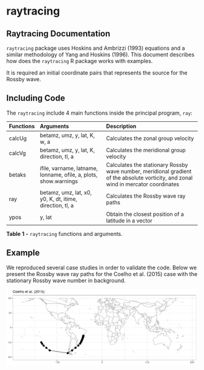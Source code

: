 raytracing
================

## Raytracing Documentation

`raytracing` package uses Hoskins and Ambrizzi (1993) equations and a
similar methodology of Yang and Hoskins (1996). This document describes
how does the `raytracing` R package works with examples.

It is required an initial coordinate pairs that represents the source
for the Rossby wave.

## Including Code

The `raytracing` include 4 main functions inside the principal program,
`ray`:

| Functions | Arguments                                                        | Description                                                                                                                         |
| :-------- | :--------------------------------------------------------------- | :---------------------------------------------------------------------------------------------------------------------------------- |
| calcUg    | betamz, umz, y, lat, K, w, a                                     | Calculates the zonal group velocity                                                                                                 |
| calcVg    | betamz, umz, y, lat, K, direction, tl, a                         | Calculates the meridional group velocity                                                                                            |
| betaks    | ifile, varname, latname, lonname, ofile, a, plots, show.warnings | Calculates the stationary Rossby wave number, meridional gradient of the absolute vorticity, and zonal wind in mercator coordinates |
| ray       | betamz, umz, lat, x0, y0, K, dt, itime, direction, tl, a         | Calculates the Rossby wave ray paths                                                                                                |
| ypos      | y, lat                                                           | Obtain the closest position of a latitude in a vector                                                                               |

**Table** **1** **-** `raytracing` functions and arguments.

## Example

We reproduced several case studies in order to validate the code. Below
we present the Rossby wave ray paths for the Coelho et al. (2015) case
with the stationary Rossby wave number in background.

![](README_files/figure-gfm/onda-1.png)<!-- -->
